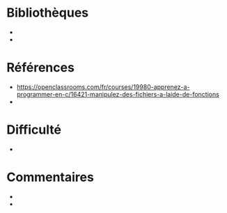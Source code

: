 # Bibliothèques
* 
*

# Références
* https://openclassrooms.com/fr/courses/19980-apprenez-a-programmer-en-c/16421-manipulez-des-fichiers-a-laide-de-fonctions
*

# Difficulté
*

# Commentaires
* 
* 

